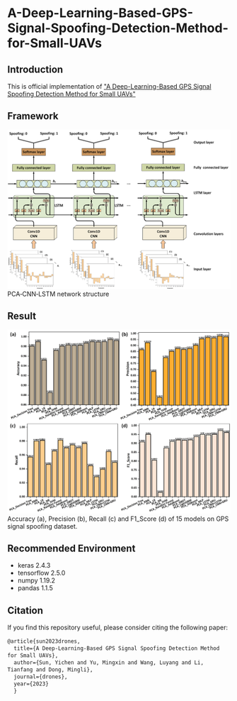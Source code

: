 # A-Deep-Learning-Based-GPS-Signal-Spoofing-Detection-Method-for-Small-UAVs


## Introduction

This is official implementation of ["A Deep-Learning-Based GPS Signal Spoofing Detection Method for Small UAVs"](https://www.mdpi.com/2504-446X/7/6/370)

## Framework
![Image text](https://github.com/sunyichen1994/A-Deep-Learning-Based-GPS-Signal-Spoofing-Detection-Method-for-Small-UAVs/blob/main/Framework.png)
PCA‐CNN‐LSTM network structure

## Result
![Image text](https://github.com/sunyichen1994/A-Deep-Learning-Based-GPS-Signal-Spoofing-Detection-Method-for-Small-UAVs/blob/main/Result.png)
Accuracy (a), Precision (b), Recall (c) and F1_Score (d) of 15 models on GPS signal spoofing dataset.

## Recommended Environment
 * keras 2.4.3
 * tensorflow 2.5.0
 * numpy 1.19.2
 * pandas 1.1.5
 
## Citation

If you find this repository useful, please consider citing the following paper:

```
@article{sun2023drones,
  title={A Deep-Learning-Based GPS Signal Spoofing Detection Method for Small UAVs},
  author={Sun, Yichen and Yu, Mingxin and Wang, Luyang and Li, Tianfang and Dong, Mingli},
  journal={drones},
  year={2023}
  }
```

